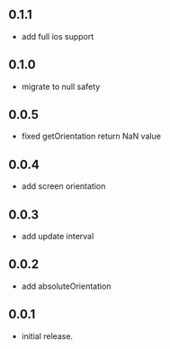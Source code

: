 ## 0.1.1

* add full ios support

## 0.1.0

* migrate to null safety

## 0.0.5

* fixed getOrientation return NaN value

## 0.0.4

* add screen orientation

## 0.0.3

* add update interval

## 0.0.2

* add absoluteOrientation

## 0.0.1

* initial release.
